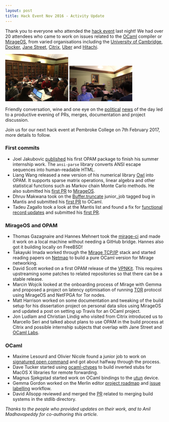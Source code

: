 ```yaml
---
layout: post
title: Hack Event Nov 2016 - Activity Update
---
```


Thank you to everyone who attended the [hack event](http://reynard.io/2016/11/02/CompilerHack.html) last night! We had over 20 attendees who came to work on issues related to the [OCaml](http://ocaml.org/) compiler or [MirageOS](https://mirage.io/), from varied organisations including the [University of Cambridge](https://www.cl.cam.ac.uk/), [Docker](https://www.docker.com/), [Jane Street](https://www.janestreet.com/technology/), [Citrix](https://www.citrix.co.uk/), [Uber](https://www.uber.com/en-GB/cities/london/) and [Hitachi](http://www.hitachi.com/).

<p>
<img src="/images/CompHack9:11:16.JPG" alt="Pembroke Hack Event" width="200" />
<img src="/images/2CompHack9:11:16.JPG" alt="Pembroke College" width="200" />
</p>

Friendly conversation, wine and one eye on the [political](http://www.bbc.co.uk/news/election-us-2016-37932231) [news](http://www.databoxproject.uk/) of the day led to a productive evening of PRs, merges, documentation and project discussion.

Join us for our next hack event at Pembroke College on 7th February 2017, more details to follow.

### First commits

* Joel Jakubovic [published](https://github.com/ocaml/opam-repository/pulls/7789) his first OPAM package to finish his summer internship work. The `ansi-parse` library converts ANSI escape sequences into human-readable HTML.
* Liang Wang released a new version of his numerical library [Owl](https://github.com/ryanrhymes/owl) into OPAM.  It supports sparse matrix operations, linear algebra and other statistical functions such as Markov chain Monte Carlo methods.  He also submitted his [first PR](https://github.com/mirage/mirage/pulls/662) to [MirageOS](https://mirage.io).
* Dhruv Makwana took on the [Buffer.truncate](https://caml.inria.fr/mantis/view.php?id=6975) junior_job tagged bug in Mantis and submitted his [first PR](https://github.com/ocaml/ocaml/pull/902) to OCaml.
* Tadeu Zagallo took a look at the Mantis list and found a fix for [functional record updates](https://caml.inria.fr/mantis/view.php?id=6608) and submitted his [first PR](https://github.com/ocaml/ocaml/pull/901).

### MirageOS and OPAM

* Thomas Gazagnaire and Hannes Mehnert took the [mirage-ci](https://github.com/avsm/mirage-ci) and made it work on a local machine without needing a GitHub bridge.  Hannes also got it building locally on FreeBSD!
* Takayuki Imada worked through the [Mirage TCP/IP](https://github.com/mirage/mirage-tcpip) stack and started reading papers on [Netmap](http://info.iet.unipi.it/~luigi/netmap/) to build a pure OCaml version for Mirage networking.
* David Scott worked on a first OPAM release of the [VPNKit](https://github.com/docker/vpnkit). This requires upstreaming some patches to related repositories so that there can be a stable release.
* Marcin Wojcik looked at the onboarding process of Mirage with Gemma and proposed a project on latency optimisation of running [TOR](https://www.torproject.org) protocol using MirageOS and NetFPGA for Tor nodes.
* Matt Harrison worked on some documentation and tweaking of the build setup for his dissertation project on personal data silos using MirageOS and updated a post on setting up Travis for an OCaml project.
* Jon Ludlam and Christian Lindig who visited from Citrix introduced us to Marcello Seri and talked about plans to use OPAM in the build process at Citrix and possible internship subjects that overlap with Jane Street and [OCaml Labs](ocaml.io).

### OCaml

* Maxime Lesourd and Olivier Nicole found a junior job to work on [signatured open command](https://github.com/ocamllabs/compiler-hacking/wiki/Things-to-work-on#signatured-open-command) and got about halfway through the process.
* Dave Tucker started using [ocaml-ctypes](https://github.com/ocamllabs/ocaml-ctypes) to build inverted stubs for MacOS X libraries for remote forwarding.
* Magnus Sjekgstad started work on OCaml bindings to the [utun](https://github.com/MagnusS/ocaml-utun) device.
* Gemma Gordon worked on the Merlin editor [project roadmap](https://github.com/the-lambda-church/merlin/projects/1) and [issue labelling](https://github.com/the-lambda-church/merlin/issues) workflow.
* David Allsopp reviewed and merged the [PR](https://github.com/ocaml/ocaml/pull/866) related to merging build systems in the stdlib directory.

*Thanks to the people who provided updates on their work, and to Anil Madhavapeddy for co-authoring this article.*
